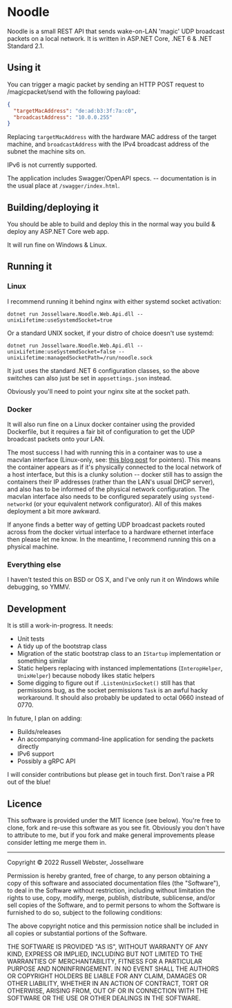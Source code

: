 # Noodle
Noodle is a small REST API that sends wake-on-LAN 'magic' UDP broadcast packets on a local network. It is written in ASP.NET Core, .NET 6 & .NET Standard 2.1.

## Using it
You can trigger a magic packet by sending an HTTP POST request to /magicpacket/send with the following payload:
````json
{
  "targetMacAddress": "de:ad:b3:3f:7a:c0",
  "broadcastAddress": "10.0.0.255"
}
````
Replacing `targetMacAddress` with the hardware MAC address of the target machine, and `broadcastAddress` with the IPv4 broadcast address of the subnet the machine sits on.

IPv6 is not currently supported.

The application includes Swagger/OpenAPI specs. -- documentation is in the usual place at `/swagger/index.html`. 

## Building/deploying it
You should be able to build and deploy this in the normal way you build & deploy any ASP.NET Core web app. 

It will run fine on Windows & Linux.

## Running it
### Linux
I recommend running it behind nginx with either systemd socket activation:

`dotnet run Jossellware.Noodle.Web.Api.dll --unixLifetime:useSystemdSocket=true`

Or a standard UNIX socket, if your distro of choice doesn't use systemd:

`dotnet run Jossellware.Noodle.Web.Api.dll --unixLifetime:useSystemdSocket=false --unixLifetime:managedSocketPath=/run/noodle.sock`

It just uses the standard .NET 6 configuration classes, so the above switches can also just be set in `appsettings.json` instead. 

Obviously you'll need to point your nginx site at the socket path.

### Docker
It will also run fine on a Linux docker container using the provided Dockerfile, but it requires a fair bit of configuration to get the UDP broadcast packets onto your LAN. 

The most success I had with running this in a container was to use a macvlan interface (Linux-only, see: [this blog post](https://blog.oddbit.com/post/2018-03-12-using-docker-macvlan-networks/) for pointers). This means the container appears as if it's physically connected to the local network of a host interface, but this is a clunky solution -- docker still has to assign the containers their IP addresses (rather than the LAN's usual DHCP server), and also has to be informed of the physical network configuration. The macvlan interface also needs to be configured separately using `systemd-networkd` (or your equivalent network configurator). All of this makes deployment a bit more awkward.

If anyone finds a better way of getting UDP broadcast packets routed across from the docker virtual interface to a hardware ethernet interface then please let me know. In the meantime, I recommend running this on a physical machine.

### Everything else
I haven't tested this on BSD or OS X, and I've only run it on Windows while debugging, so YMMV.

## Development
It is still a work-in-progress. It needs:

- Unit tests
- A tidy up of the bootstrap class 
- Migration of the static bootstrap class to an `IStartup` implementation or something similar
- Static helpers replacing with instanced implementations (`InteropHelper`, `UnixHelper`) because nobody likes static helpers
- Some digging to figure out if `.ListenUnixSocket()` still has that permissions bug, as the socket permissions `Task` is an awful hacky workaround. It should also probably be updated to octal 0660 instead of 0770.

In future, I plan on adding:
- Builds/releases
- An accompanying command-line application for sending the packets directly
- IPv6 support
- Possibly a gRPC API

I will consider contributions but please get in touch first. Don't raise a PR out of the blue!

## Licence
This software is provided under the MIT licence (see below). You're free to clone, fork and re-use this software as you see fit. Obviously you don't have to attribute to me, but if you fork and make general improvements please consider letting me merge them in.

---
Copyright © 2022 Russell Webster, Jossellware

Permission is hereby granted, free of charge, to any person obtaining a copy
of this software and associated documentation files (the "Software"), to deal
in the Software without restriction, including without limitation the rights
to use, copy, modify, merge, publish, distribute, sublicense, and/or sell
copies of the Software, and to permit persons to whom the Software is
furnished to do so, subject to the following conditions:

The above copyright notice and this permission notice shall be included in all
copies or substantial portions of the Software.

THE SOFTWARE IS PROVIDED "AS IS", WITHOUT WARRANTY OF ANY KIND, EXPRESS OR
IMPLIED, INCLUDING BUT NOT LIMITED TO THE WARRANTIES OF MERCHANTABILITY,
FITNESS FOR A PARTICULAR PURPOSE AND NONINFRINGEMENT. IN NO EVENT SHALL THE
AUTHORS OR COPYRIGHT HOLDERS BE LIABLE FOR ANY CLAIM, DAMAGES OR OTHER
LIABILITY, WHETHER IN AN ACTION OF CONTRACT, TORT OR OTHERWISE, ARISING FROM,
OUT OF OR IN CONNECTION WITH THE SOFTWARE OR THE USE OR OTHER DEALINGS IN THE
SOFTWARE.
